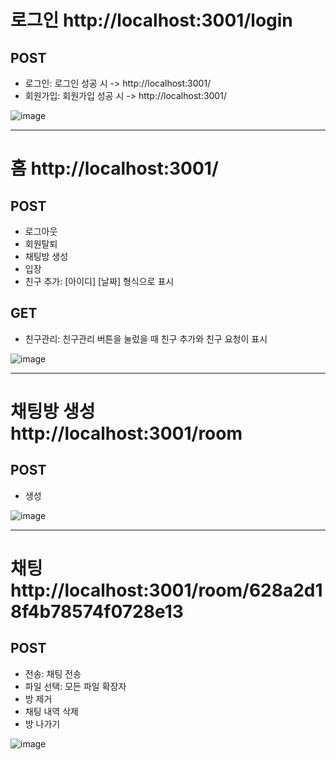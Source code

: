 

# 로그인 http://localhost:3001/login

## POST
- 로그인: 로그인 성공 시 -> http://localhost:3001/
- 회원가입: 회원가입 성공 시 -> http://localhost:3001/

![image](https://user-images.githubusercontent.com/81403841/169987791-123e99fc-cb4c-4a79-9f15-f17157cff0c7.png)



---

# 홈 http://localhost:3001/

## POST
- 로그아웃
- 회원탈퇴
- 채팅방 생성
- 입장
- 친구 추가: [아이디] [날짜] 형식으로 표시


## GET
- 친구관리: 친구관리 버튼을 눌렀을 때 친구 추가와 친구 요청이 표시

![image](https://user-images.githubusercontent.com/81403841/169987257-294fb482-91a9-4d0b-9dfb-a65edb88492b.png)



---

# 채팅방 생성 http://localhost:3001/room

## POST
- 생성

![image](https://user-images.githubusercontent.com/81403841/169987534-78cf278b-d4e8-49dc-8dc5-5c83c54f4a06.png)


---

# 채팅 http://localhost:3001/room/628a2d18f4b78574f0728e13

## POST
- 전송: 채팅 전송
- 파일 선택: 모든 파일 확장자 
- 방 제거
- 채팅 내역 삭제
- 방 나가기

![image](https://user-images.githubusercontent.com/81403841/169988970-743609ff-f3bd-4175-be04-eb4377992f3e.png)











